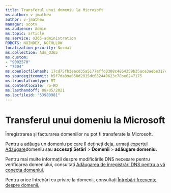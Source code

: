 ```yaml
---
title: Transferul unui domeniu la Microsoft
ms.author: v-jmathew
author: v-jmathew
manager: scotv
ms.audience: Admin
ms.topic: article
ms.service: o365-administration
ROBOTS: NOINDEX, NOFOLLOW
localization_priority: Normal
ms.collection: Adm_O365
ms.custom:
- "9002570"
- "7304"
ms.openlocfilehash: 17cd75fb3eacd35a5177affc0308c4864359b35ace3aebe317c0c126092b6bba
ms.sourcegitcommit: b5f7da89a650d2915dc652449623c78be6247175
ms.translationtype: MT
ms.contentlocale: ro-RO
ms.lasthandoff: 08/05/2021
ms.locfileid: "53980981"
---
```

# <a name="transfer-a-domain-to-microsoft"></a>Transferul unui domeniu la Microsoft

Înregistrarea și facturarea domeniilor nu pot fi transferate la Microsoft.

Pentru a adăuga un domeniu pe care îl dețineți deja, urmați [expertul Adăugare](https://admin.microsoft.com/Adminportal/Domains/Wizard)domeniu sau **accesați Setări**  >  **Domenii**  >  **adăugare domeniu.**

Pentru mai multe informații despre modificările DNS necesare pentru verificarea domeniului, consultați [Adăugarea de înregistrări DNS pentru a vă conecta domeniul.](https://docs.microsoft.com/microsoft-365/admin/get-help-with-domains/create-dns-records-at-any-dns-hosting-provider)

Pentru orice întrebări cu privire la domenii, consultați [Întrebări frecvente despre domenii.](https://docs.microsoft.com/microsoft-365/admin/setup/domains-faq)
